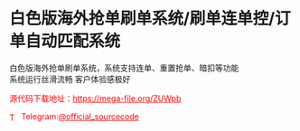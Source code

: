 # 白色版海外抢单刷单系统/刷单连单控/订单自动匹配系统

白色版海外抢单刷单系统，系统支持连单、重置抢单、暗扣等功能<br>系统运行丝滑流畅 客户体验感极好<br>


<p style="color: red;">源代码下载地址：<a href="https://mega-file.org/ZUWpb" style="color: red;">https://mega-file.org/ZUWpb</a></p><p style="color: red;"><img src="https://cdn-icons-png.flaticon.com/512/2111/2111646.png" alt="Telegram Icon" style="width: 16px; vertical-align: middle; margin-right: 5px;">Telegram:<a href="https://t.me/official_sourcecode" style="color: red;">@official_sourcecode</a></p>